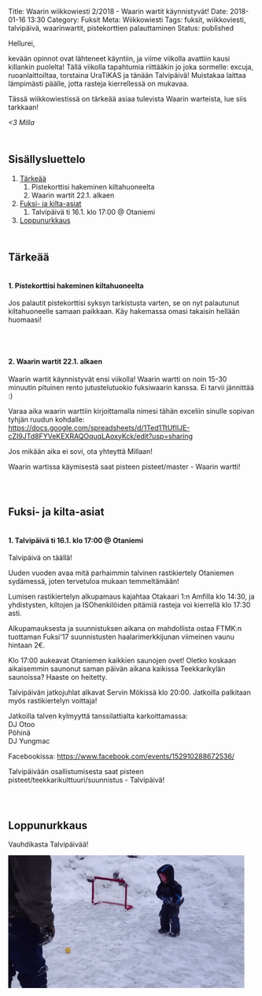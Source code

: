 Title: Waarin wiikkowiesti 2/2018 - Waarin wartit käynnistyvät!
Date: 2018-01-16 13:30
Category: Fuksit
Meta: Wiikkowiesti
Tags: fuksit, wiikkoviesti, talvipäivä, waarinwartit, pistekorttien palauttaminen
Status: published

Hellurei,

kevään opinnot ovat lähteneet käyntiin, ja viime viikolla avattiin kausi killankin puolelta! Tällä viikolla tapahtumia riittääkin jo joka sormelle: excuja, ruoanlaittoiltaa, torstaina UraTiKAS ja tänään Talvipäivä! Muistakaa laittaa lämpimästi päälle, jotta rasteja kierrellessä on mukavaa.

Tässä wiikkowiestissä on tärkeää asiaa tulevista Waarin warteista, lue siis tarkkaan!

<em>&lt;3 Milla</em>

<h2><div id="contents" class="small box">&nbsp;</div>Sisällysluettelo</h2>

1. <a href="#tarkeaa">Tärkeää</a>
    1. Pistekorttisi hakeminen kiltahuoneelta
    2. Waarin wartit 22.1. alkaen
2. <a href="#fktapahtumat">Fuksi- ja kilta-asiat</a>
    1. Talvipäivä ti 16.1. klo 17:00 @ Otaniemi
3. <a href="#lopetus">Loppunurkkaus</a>


<h2><div id="tarkeaa" class="small box">&nbsp;</div>Tärkeää</h2>

<h4><div class="box leima">&nbsp;</div>1. Pistekorttisi hakeminen kiltahuoneelta</h4>

Jos palautit pistekorttisi syksyn tarkistusta varten, se on nyt palautunut kiltahuoneelle samaan paikkaan. Käy hakemassa omasi takaisin hellään huomaasi!

<br/>

<h4><div class="box leima">&nbsp;</div>2. Waarin wartit 22.1. alkaen</h4>

Waarin wartit käynnistyvät ensi viikolla! Waarin wartti on noin 15-30 minuutin pituinen rento jutustelutuokio fuksiwaarin kanssa. Ei tarvii jännittää :)

Varaa aika waarin warttiin kirjoittamalla nimesi tähän exceliin sinulle sopivan tyhjän ruudun kohdalle:
<https://docs.google.com/spreadsheets/d/1Ted1TtUfIlJE-cZI9JTd8FYVeKEXRAQOquqLAoxyKck/edit?usp=sharing>

Jos mikään aika ei sovi, ota yhteyttä Millaan!

<div class="piste master">Waarin wartissa käymisestä saat pisteen pisteet/master - Waarin wartti!</div>

<br/>

<h2><div id="fktapahtumat" class="small box">&nbsp;</div>Fuksi- ja kilta-asiat</h2>

<h4><div class="box leima">&nbsp;</div>1. Talvipäivä ti 16.1. klo 17:00 @ Otaniemi</h4>

Talvipäivä on täällä!

Uuden vuoden avaa mitä parhaimmin talvinen rastikiertely Otaniemen sydämessä, joten tervetuloa mukaan temmeltämään!

Lumisen rastikiertelyn alkupamaus kajahtaa Otakaari 1:n Amfilla klo 14:30, ja yhdistysten, kiltojen ja ISOhenkilöiden pitämiä rasteja voi kierrellä klo 17:30 asti.

Alkupamauksesta ja suunnistuksen aikana on mahdollista ostaa FTMK:n tuottaman Fuksi'17 suunnistusten haalarimerkkijunan viimeinen vaunu hintaan 2€. 

Klo 17:00 aukeavat Otaniemen kaikkien saunojen ovet! Oletko koskaan aikaisemmin saunonut saman päivän aikana kaikissa Teekkarikylän saunoissa? Haaste on heitetty.

Talvipäivän jatkojuhlat alkavat Servin Mökissä klo 20:00. Jatkoilla palkitaan myös rastikiertelyn voittaja!

Jatkoilla talven kylmyyttä tanssilattialta karkoittamassa:<br>
DJ Otoo<br>
Pöhinä<br>
DJ Yungmac<br>

Facebookissa: <https://www.facebook.com/events/152910288672536/>

<div class="piste suunnistus">Talvipäivään osallistumisesta saat pisteen pisteet/teekkarikulttuuri/suunnistus - Talvipäivä!</div>

<br/>

<h2><div id="lopetus" class="small box">&nbsp;</div>Loppunurkkaus</h2>

Vauhdikasta Talvipäivää!

<img src="img/14/talvikivaa.gif" title="Talvikivaa" alt="none"/>

<br/>

